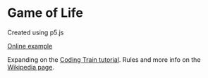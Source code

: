 # Game of Life

Created using p5.js

[Online example](https://alexandrunst.github.io/Game-of-Life/)

Expanding on the [Coding Train tutorial](https://www.youtube.com/watch?v=FWSR_7kZuYg).
Rules and more info on the [Wikipedia page](https://en.wikipedia.org/wiki/Conway%27s_Game_of_Life).

